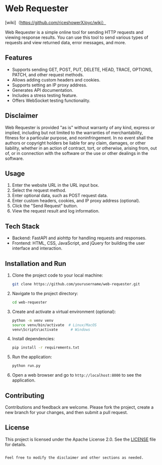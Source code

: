 # Web Requester
[wiki]（https://github.com/riceshowerX/pyc/wiki）

Web Requester is a simple online tool for sending HTTP requests and viewing response results. You can use this tool to send various types of requests and view returned data, error messages, and more.

## Features

- Supports sending GET, POST, PUT, DELETE, HEAD, TRACE, OPTIONS, PATCH, and other request methods.
- Allows adding custom headers and cookies.
- Supports setting an IP proxy address.
- Generates API documentation.
- Includes a stress testing feature.
- Offers WebSocket testing functionality.

## Disclaimer

Web Requester is provided "as is" without warranty of any kind, express or implied, including but not limited to the warranties of merchantability, fitness for a particular purpose, and noninfringement. In no event shall the authors or copyright holders be liable for any claim, damages, or other liability, whether in an action of contract, tort, or otherwise, arising from, out of, or in connection with the software or the use or other dealings in the software.

## Usage

1. Enter the website URL in the URL input box.
2. Select the request method.
3. Enter optional data, such as POST request data.
4. Enter custom headers, cookies, and IP proxy address (optional).
5. Click the "Send Request" button.
6. View the request result and log information.

## Tech Stack

- Backend: FastAPI and aiohttp for handling requests and responses.
- Frontend: HTML, CSS, JavaScript, and jQuery for building the user interface and interaction.

## Installation and Run

1. Clone the project code to your local machine:

   ```bash
   git clone https://github.com/yourusername/web-requester.git
   ```

2. Navigate to the project directory:

   ```bash
   cd web-requester
   ```

3. Create and activate a virtual environment (optional):

   ```bash
   python -m venv venv
   source venv/bin/activate  # Linux/MacOS
   venv\Scripts\activate      # Windows
   ```

4. Install dependencies:

   ```bash
   pip install -r requirements.txt
   ```

5. Run the application:

   ```bash
   python run.py
   ```

6. Open a web browser and go to `http://localhost:8000` to see the application.

## Contributing

Contributions and feedback are welcome. Please fork the project, create a new branch for your changes, and then submit a pull request.

## License

This project is licensed under the Apache License 2.0. See the [LICENSE](LICENSE) file for details.
```

Feel free to modify the disclaimer and other sections as needed.